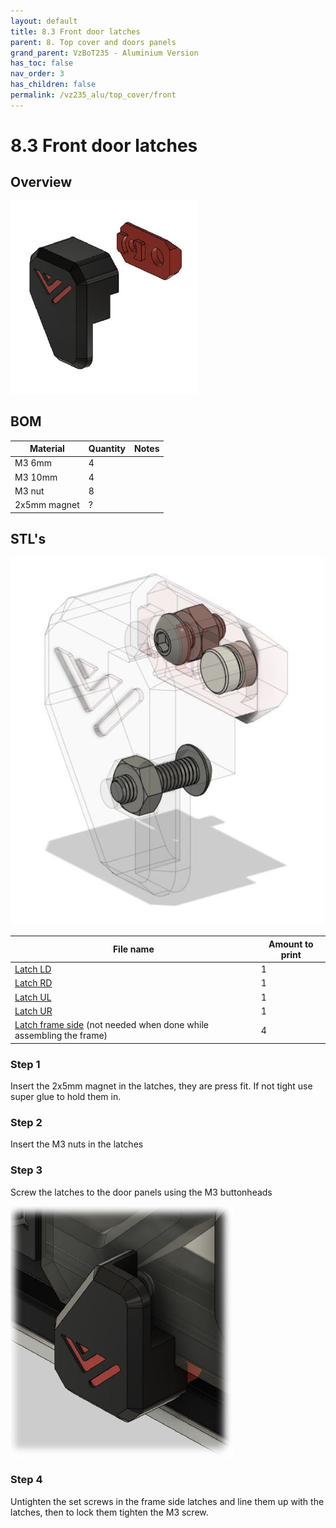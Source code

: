 ```yaml
---
layout: default
title: 8.3 Front door latches
parent: 8. Top cover and doors panels
grand_parent: VzBoT235 - Aluminium Version
has_toc: false
nav_order: 3
has_children: false
permalink: /vz235_alu/top_cover/front
---
```


# 8.3 Front door latches

## Overview

![Overview](../../assets/images/manual/vz235_printed/top_cover/latches_overview.png)

## BOM

| Material     | Quantity | Notes |
| ------------ | -------- | ----- |
| M3 6mm       | 4        |       |
| M3 10mm      | 4        |       |
| M3 nut       | 8        |       |
| 2x5mm magnet | ?        |       |

## STL's

![Detail](../../assets/images/manual/vz235_printed/top_cover/latches_detail.png)

| File name                                                              | Amount to print |
| ---------------------------------------------------------------------- | --------------- |
| [Latch LD][]                                                           | 1               |
| [Latch RD][]                                                           | 1               |
| [Latch UL][]                                                           | 1               |
| [Latch UR][]                                                           | 1               |
| [Latch frame side][] (not needed when done while assembling the frame) | 4               |

### Step 1

Insert the 2x5mm magnet in the latches, they are press fit. If not tight use super glue to hold them in.

### Step 2

Insert the M3 nuts in the latches

### Step 3

Screw the latches to the door panels using the M3 buttonheads

![Mounted](../../assets/images/manual/vz235_printed/top_cover/latches_mounted.png)

### Step 4

Untighten the set screws in the frame side latches and line them up with the latches, then to lock them tighten the M3 screw.

[Latch LD]: https://github.com/VzBoT3D/VzBoT-Vz235/blob/main/Assemblies%20%26%20STL/Frame/Frame%20brace.stl
[Latch RD]: https://github.com/VzBoT3D/VzBoT-Vz235/blob/main/Assemblies%20%26%20STL/Frame/Frame%20brace.stl
[Latch UL]: https://github.com/VzBoT3D/VzBoT-Vz235/blob/main/Assemblies%20%26%20STL/Frame/Frame%20brace.stl
[Latch UR]: https://github.com/VzBoT3D/VzBoT-Vz235/blob/main/Assemblies%20%26%20STL/Frame/Frame%20brace.stl
[Latch frame side]: https://github.com/VzBoT3D/VzBoT-Vz235/blob/main/Assemblies%20%26%20STL/Frame/Frame%20brace.stl
